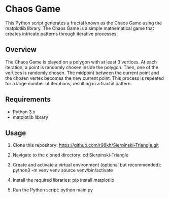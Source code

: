 # Chaos Game

This Python script generates a fractal known as the Chaos Game using the matplotlib library. The Chaos Game is a simple mathematical game that creates intricate patterns through iterative processes.

## Overview

The Chaos Game is played on a polygon with at least 3 vertices. At each iteration, a point is randomly chosen inside the polygon. Then, one of the vertices is randomly chosen. The midpoint between the current point and the chosen vertex becomes the new current point. This process is repeated for a large number of iterations, resulting in a fractal pattern.

## Requirements

- Python 3.x
- matplotlib library

## Usage

1. Clone this repository:
    https://github.com/r98kh/Sierpinski-Triangle.git

2. Navigate to the cloned directory:
    cd Sierpinski-Triangle

3. Create and activate a virtual environment (optional but recommended):
    python3 -m venv venv
    source venv/bin/activate

4. Install the required libraries:
    pip install matplotlib

5. Run the Python script:
    python main.py



